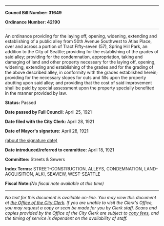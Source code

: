

********

**Council Bill Number: 31649**
   
**Ordinance Number: 42190**
********

 An ordinance providing for the laying off, opening, widening, extending and establishing of a public alley from 50th Avenue Southwest to Atlas Place, over and across a portion of Tract Fifty-seven (57), Spring Hill Park, an addition to the City of Seattle; providing for the establishing of the grades of said alley; providing for the condemnation, appropriation, taking and damaging of land and other property necessary for the laying off, opening, widening, extending and establishing of the grades and for the grading of the above described alley, in conformity with the grades established herein; providing for the necessary slopes for cuts and fills upon the property abutting upon said alley; and providing that the cost of said improvement shall be paid by special assessment upon the property specially benefited in the manner provided by law.

**Status:** Passed
   
**Date passed by Full Council:** April 25, 1921
   
**Date filed with the City Clerk:** April 28, 1921
   
**Date of Mayor's signature:** April 28, 1921
   
[(about the signature date)](/~public/approvaldate.htm)
   
   
   
**Date introduced/referred to committee:** April 18, 1921
   
**Committee:** Streets & Sewers
   
   
**Index Terms:** STREET-CONSTRUCTION, ALLEYS, CONDEMNATION, LAND-ACQUISITION, ALKI, SEAVIEW, WEST-SEATTLE

**Fiscal Note:**_(No fiscal note available at this time)_
********

_No text for this document is available on-line. You may view this document at [the Office of the City Clerk](http://www.seattle.gov/leg/clerk/contactUs.htm). If you are unable to visit the Clerk's Office, you may request a copy or scan be made for you by Clerk staff. Scans and copies provided by the Office of the City Clerk are subject to [copy fees](http://clerk.seattle.gov/~public/clerkfees.htm), and the timing of service is dependent on the availability of staff._

